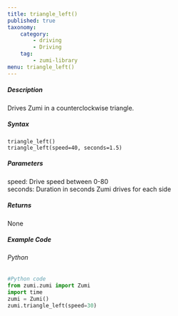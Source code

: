 ```yaml
---
title: triangle_left()
published: true
taxonomy:
    category:
        - driving
        - Driving
    tag:
        - zumi-library
menu: triangle_left()
---
```


##### Description
Drives Zumi in a counterclockwise triangle.

##### Syntax
```triangle_left()```<br />
```triangle_left(speed=40, seconds=1.5)```<br />

##### Parameters
speed: Drive speed between 0-80<br />
seconds: Duration in seconds Zumi drives for each side<br />

##### Returns
None

##### Example Code
###### Python
```python
#Python code
from zumi.zumi import Zumi
import time
zumi = Zumi()
zumi.triangle_left(speed=30)
```